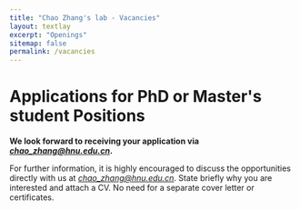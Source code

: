 ```yaml
---
title: "Chao Zhang's lab - Vacancies"
layout: textlay
excerpt: "Openings"
sitemap: false
permalink: /vacancies
---
```


# Applications for PhD or Master's student Positions

**We look forward to receiving your application via *chao_zhang@hnu.edu.cn*.**

For further information, it is highly encouraged to discuss the opportunities directly with us at *chao_zhang@hnu.edu.cn*. State briefly why you are interested and attach a CV. No need for a separate cover letter or certificates.
